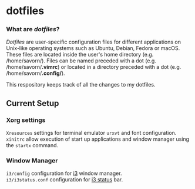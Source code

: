 # dotfiles
### What are *dotfiles*?
*Dotfiles* are user-specific configuration files for different applications on Unix-like operating systems such as Ubuntu, Debian, Fedora or macOS.
These files are located inside the user's home directory (e.g. /home/savorn/).
Files can be named preceded with a dot (e.g. /home/savorn/**.vimrc**) or located in a directory preceded with a dot (e.g. /home/savorn/**.config/**).

This respository keeps track of all the changes to my dotfiles.

## Current Setup
### Xorg settings
`Xresources` settings for terminal emulator `urxvt` and font configuration.  
`xinitrc` allow execution of start up applications and window manager using the `startx` command.  

### Window Manager
`i3/config` configuration for [i3](https://i3wm.org/docs/userguide.html) window manager.  
`i3/i3status.conf` configuration for [i3 status](https://i3wm.org/i3status/manpage.html) bar.
